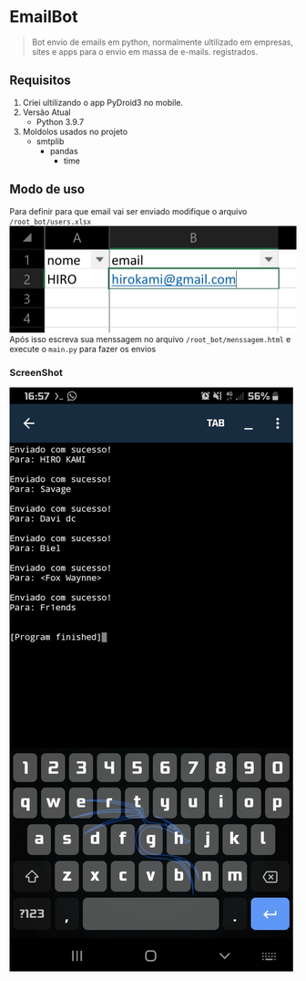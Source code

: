 # EmailBot
> Bot envio de emails em python, normalmente ultilizado em empresas, sites e apps para o envio em massa de e-mails. registrados.

## Requisitos
1. Criei ultilizando o app PyDroid3 no mobile.
1. Versão Atual
     - Python 3.9.7
1. Moldolos usados no projeto
     - smtplib
          - pandas
               - time
## Modo de uso
Para definir para que email vai ser enviado modifique o arquivo `/root_bot/users.xlsx`
![img dos users](img/users.jpg)
Após isso escreva sua menssagem no arquivo `/root_bot/menssagem.html` e execute o `main.py` para fazer os envios
### ScreenShot
![Imagem do ps1](img/app.jpg)
